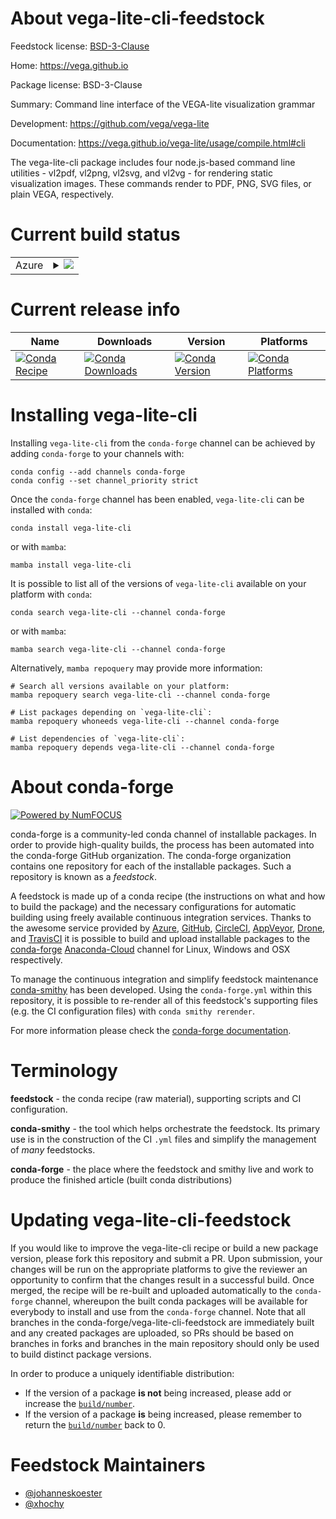 About vega-lite-cli-feedstock
=============================

Feedstock license: [BSD-3-Clause](https://github.com/conda-forge/vega-lite-cli-feedstock/blob/main/LICENSE.txt)

Home: https://vega.github.io

Package license: BSD-3-Clause

Summary: Command line interface of the VEGA-lite visualization grammar

Development: https://github.com/vega/vega-lite

Documentation: https://vega.github.io/vega-lite/usage/compile.html#cli

The vega-lite-cli package includes four node.js-based command line utilities -
vl2pdf, vl2png, vl2svg, and vl2vg - for rendering static visualization images.
These commands render to PDF, PNG, SVG files, or plain VEGA, respectively.


Current build status
====================


<table>
    
  <tr>
    <td>Azure</td>
    <td>
      <details>
        <summary>
          <a href="https://dev.azure.com/conda-forge/feedstock-builds/_build/latest?definitionId=7965&branchName=main">
            <img src="https://dev.azure.com/conda-forge/feedstock-builds/_apis/build/status/vega-lite-cli-feedstock?branchName=main">
          </a>
        </summary>
        <table>
          <thead><tr><th>Variant</th><th>Status</th></tr></thead>
          <tbody><tr>
              <td>linux_64_nodejs16</td>
              <td>
                <a href="https://dev.azure.com/conda-forge/feedstock-builds/_build/latest?definitionId=7965&branchName=main">
                  <img src="https://dev.azure.com/conda-forge/feedstock-builds/_apis/build/status/vega-lite-cli-feedstock?branchName=main&jobName=linux&configuration=linux%20linux_64_nodejs16" alt="variant">
                </a>
              </td>
            </tr><tr>
              <td>linux_64_nodejs18</td>
              <td>
                <a href="https://dev.azure.com/conda-forge/feedstock-builds/_build/latest?definitionId=7965&branchName=main">
                  <img src="https://dev.azure.com/conda-forge/feedstock-builds/_apis/build/status/vega-lite-cli-feedstock?branchName=main&jobName=linux&configuration=linux%20linux_64_nodejs18" alt="variant">
                </a>
              </td>
            </tr><tr>
              <td>osx_64_nodejs16</td>
              <td>
                <a href="https://dev.azure.com/conda-forge/feedstock-builds/_build/latest?definitionId=7965&branchName=main">
                  <img src="https://dev.azure.com/conda-forge/feedstock-builds/_apis/build/status/vega-lite-cli-feedstock?branchName=main&jobName=osx&configuration=osx%20osx_64_nodejs16" alt="variant">
                </a>
              </td>
            </tr><tr>
              <td>osx_64_nodejs18</td>
              <td>
                <a href="https://dev.azure.com/conda-forge/feedstock-builds/_build/latest?definitionId=7965&branchName=main">
                  <img src="https://dev.azure.com/conda-forge/feedstock-builds/_apis/build/status/vega-lite-cli-feedstock?branchName=main&jobName=osx&configuration=osx%20osx_64_nodejs18" alt="variant">
                </a>
              </td>
            </tr><tr>
              <td>win_64_nodejs16</td>
              <td>
                <a href="https://dev.azure.com/conda-forge/feedstock-builds/_build/latest?definitionId=7965&branchName=main">
                  <img src="https://dev.azure.com/conda-forge/feedstock-builds/_apis/build/status/vega-lite-cli-feedstock?branchName=main&jobName=win&configuration=win%20win_64_nodejs16" alt="variant">
                </a>
              </td>
            </tr><tr>
              <td>win_64_nodejs18</td>
              <td>
                <a href="https://dev.azure.com/conda-forge/feedstock-builds/_build/latest?definitionId=7965&branchName=main">
                  <img src="https://dev.azure.com/conda-forge/feedstock-builds/_apis/build/status/vega-lite-cli-feedstock?branchName=main&jobName=win&configuration=win%20win_64_nodejs18" alt="variant">
                </a>
              </td>
            </tr>
          </tbody>
        </table>
      </details>
    </td>
  </tr>
</table>

Current release info
====================

| Name | Downloads | Version | Platforms |
| --- | --- | --- | --- |
| [![Conda Recipe](https://img.shields.io/badge/recipe-vega--lite--cli-green.svg)](https://anaconda.org/conda-forge/vega-lite-cli) | [![Conda Downloads](https://img.shields.io/conda/dn/conda-forge/vega-lite-cli.svg)](https://anaconda.org/conda-forge/vega-lite-cli) | [![Conda Version](https://img.shields.io/conda/vn/conda-forge/vega-lite-cli.svg)](https://anaconda.org/conda-forge/vega-lite-cli) | [![Conda Platforms](https://img.shields.io/conda/pn/conda-forge/vega-lite-cli.svg)](https://anaconda.org/conda-forge/vega-lite-cli) |

Installing vega-lite-cli
========================

Installing `vega-lite-cli` from the `conda-forge` channel can be achieved by adding `conda-forge` to your channels with:

```
conda config --add channels conda-forge
conda config --set channel_priority strict
```

Once the `conda-forge` channel has been enabled, `vega-lite-cli` can be installed with `conda`:

```
conda install vega-lite-cli
```

or with `mamba`:

```
mamba install vega-lite-cli
```

It is possible to list all of the versions of `vega-lite-cli` available on your platform with `conda`:

```
conda search vega-lite-cli --channel conda-forge
```

or with `mamba`:

```
mamba search vega-lite-cli --channel conda-forge
```

Alternatively, `mamba repoquery` may provide more information:

```
# Search all versions available on your platform:
mamba repoquery search vega-lite-cli --channel conda-forge

# List packages depending on `vega-lite-cli`:
mamba repoquery whoneeds vega-lite-cli --channel conda-forge

# List dependencies of `vega-lite-cli`:
mamba repoquery depends vega-lite-cli --channel conda-forge
```


About conda-forge
=================

[![Powered by
NumFOCUS](https://img.shields.io/badge/powered%20by-NumFOCUS-orange.svg?style=flat&colorA=E1523D&colorB=007D8A)](https://numfocus.org)

conda-forge is a community-led conda channel of installable packages.
In order to provide high-quality builds, the process has been automated into the
conda-forge GitHub organization. The conda-forge organization contains one repository
for each of the installable packages. Such a repository is known as a *feedstock*.

A feedstock is made up of a conda recipe (the instructions on what and how to build
the package) and the necessary configurations for automatic building using freely
available continuous integration services. Thanks to the awesome service provided by
[Azure](https://azure.microsoft.com/en-us/services/devops/), [GitHub](https://github.com/),
[CircleCI](https://circleci.com/), [AppVeyor](https://www.appveyor.com/),
[Drone](https://cloud.drone.io/welcome), and [TravisCI](https://travis-ci.com/)
it is possible to build and upload installable packages to the
[conda-forge](https://anaconda.org/conda-forge) [Anaconda-Cloud](https://anaconda.org/)
channel for Linux, Windows and OSX respectively.

To manage the continuous integration and simplify feedstock maintenance
[conda-smithy](https://github.com/conda-forge/conda-smithy) has been developed.
Using the ``conda-forge.yml`` within this repository, it is possible to re-render all of
this feedstock's supporting files (e.g. the CI configuration files) with ``conda smithy rerender``.

For more information please check the [conda-forge documentation](https://conda-forge.org/docs/).

Terminology
===========

**feedstock** - the conda recipe (raw material), supporting scripts and CI configuration.

**conda-smithy** - the tool which helps orchestrate the feedstock.
                   Its primary use is in the construction of the CI ``.yml`` files
                   and simplify the management of *many* feedstocks.

**conda-forge** - the place where the feedstock and smithy live and work to
                  produce the finished article (built conda distributions)


Updating vega-lite-cli-feedstock
================================

If you would like to improve the vega-lite-cli recipe or build a new
package version, please fork this repository and submit a PR. Upon submission,
your changes will be run on the appropriate platforms to give the reviewer an
opportunity to confirm that the changes result in a successful build. Once
merged, the recipe will be re-built and uploaded automatically to the
`conda-forge` channel, whereupon the built conda packages will be available for
everybody to install and use from the `conda-forge` channel.
Note that all branches in the conda-forge/vega-lite-cli-feedstock are
immediately built and any created packages are uploaded, so PRs should be based
on branches in forks and branches in the main repository should only be used to
build distinct package versions.

In order to produce a uniquely identifiable distribution:
 * If the version of a package **is not** being increased, please add or increase
   the [``build/number``](https://docs.conda.io/projects/conda-build/en/latest/resources/define-metadata.html#build-number-and-string).
 * If the version of a package **is** being increased, please remember to return
   the [``build/number``](https://docs.conda.io/projects/conda-build/en/latest/resources/define-metadata.html#build-number-and-string)
   back to 0.

Feedstock Maintainers
=====================

* [@johanneskoester](https://github.com/johanneskoester/)
* [@xhochy](https://github.com/xhochy/)

